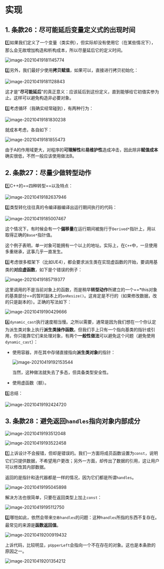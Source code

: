 # 实现

## 1. 条款26：尽可能延后变量定义式的出现时间

:one:如果我们定义了一个变量（类实例），但实际却没有使用它（在某些情况下），那么会无故增加构造和析构成本，所以尽量延后它的定义时间。

![image-20210419181145774](5.实现.assets/image-20210419181145774.png)

:two:另外，我们最好少使用**拷贝赋值**，如果可以，直接进行拷贝初始化：

![image-20210419181128843](5.实现.assets/image-20210419181128843.png)

这才是"**尽可能延后**"的真正意义：应该延后到这份定义，直到能够给它初值实参为止。这样可以避免构造非必要对象。

:three:考虑循环（我确实经常碰到），​有两种行为：

![image-20210419181830238](5.实现.assets/image-20210419181830238.png)

就成本考虑，各自如下：

![image-20210419181855473](5.实现.assets/image-20210419181855473.png)

由于A的作用域更大，对程序的**可理解性**和**易维护性**造成冲击，因此除非**赋值成本**确实很低，不然一般应该使用做法B。



## 2. 条款27：尽量少做转型动作

:one:C++的==四种转型==以及特点：

![image-20210419182637946](5.实现.assets/image-20210419182637946.png)

:two:类型转化往往真的令编译器编译出运行期间执行的代码：

![image-20210419185007467](5.实现.assets/image-20210419185007467.png)

这个情况下，有时候会有一个**偏移量**在运行期间被施行于`Derived*`指针上，用以取得正确的`Base*`指针值。

这个例子表明，单一对象可能拥有一个以上的地址。实际上，在`C++`中，一旦使用多重继承，这事几乎一直发生。

:three:考虑很多框架下（比如UE4），都会要求派生类在实现虚函数的开始，要调用基类的**对应虚函数**，如下是个错误的例子：

![image-20210419185719377](5.实现.assets/image-20210419185719377.png)

这里调用的不是当前对象上的函数，而是稍早**转型动作**所建立的一个==*this对象的基类部分==的暂时副本上的`onResize()`。这肯定是不行的（如果修改数据，改的只是副本的）。正确的写法如下：

![image-20210419190429666](5.实现.assets/image-20210419190429666.png)

:four:`dynamic_cast`执行速度相当慢。之所以需要，通常是因为我们想在一个你认定为派生类对象上执行**派生类操作函数**。但我们手上只有一个指向基类的指针或引用，你只能靠它们来处理对象，有两个**一般性做法**可以避免这个问题（避免使用`dynamic_cast`）：

+ 使用容器，并在其中存储直接指向**派生类对象**的指针：

  ![image-20210419192153544](5.实现.assets/image-20210419192153544.png)

  当然，这种做法就失去了多态，但具备类型安全性。

+ 使用虚函数（额）。

:five:总结：

![image-20210419192424720](5.实现.assets/image-20210419192424720.png)



## 3. 条款28：避免返回`handles`指向对象内部成分

![image-20210419193512048](5.实现.assets/image-20210419193512048.png)

![image-20210419193522458](5.实现.assets/image-20210419193522458.png)

:one:上诉设计不会报错，但却是错误的。我们一方面将成员函数设置为`const`，说明它们只提供数据，不希望用户更改；另外一方面，却传出了数据的引用，这让用户可以修改其内部数据。

返回的是指针和迭代器都是一样的情况，因为它们都是所谓`handles`。

![image-20210419195045898](5.实现.assets/image-20210419195045898.png)

解决方法也很简单，只要在返回类型上加上`const`：

![image-20210419195112750](5.实现.assets/image-20210419195112750.png)

:two:哪怕如此，依然会带来`空悬handles`的问题：这种`handles`所指的东西不复存在。最常见的来源是**函数返回值**。

![image-20210419200919432](5.实现.assets/image-20210419200919432.png)

上诉代码，比较明显，`pUpperLeft`会指向一个不在存在的对象。这也是本条款的原因之一。

![image-20210419201354212](5.实现.assets/image-20210419201354212.png)